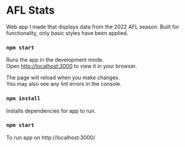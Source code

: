 # AFL Stats

Web app I made that displays data from the 2022 AFL season. Built for functionality, only basic styles have been applied.

### `npm start`

Runs the app in the development mode.\
Open [http://localhost:3000](http://localhost:3000) to view it in your browser.

The page will reload when you make changes.\
You may also see any lint errors in the console.

### `npm install`

Installs dependencies for app to run.

### `npm start`

To run app on http://localhost:3000/
